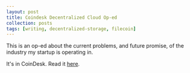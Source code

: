 ```yaml
---
layout: post
title: Coindesk Decentralized Cloud Op-ed
collection: posts
tags: [writing, decentralized-storage, filecoin]
---
```

This is an op-ed about the current problems, and future promise, of the industry my startup is operating in.

It's in CoinDesk. Read it [here](https://www.coindesk.com/consensus-magazine/2024/04/16/what-the-history-of-linux-says-about-the-long-road-to-decentralized-storage-adoption/).